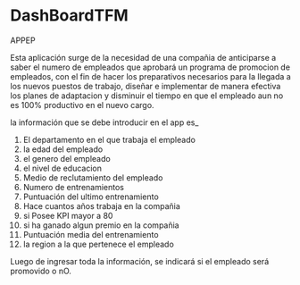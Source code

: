 # DashBoardTFM

APPEP 

Esta aplicación surge de la necesidad de una compañia de anticiparse a saber el numero de empleados que aprobará un programa de promocion de empleados, con el fin de hacer los preparativos necesarios para la llegada a los nuevos puestos de trabajo, diseñar e implementar de manera efectiva los planes de adaptacion y disminuir el tiempo en que el empleado aun no es 100% productivo en el nuevo cargo.

la información que se debe introducir en el app es_

1. El departamento en el que trabaja el empleado
2. la edad del empleado
3. el genero del empleado 
4. el nivel de educacion
5. Medio de reclutamiento del empleado
6. Numero de entrenamientos
7. Puntuación del ultimo entrenamiento
8. Hace cuantos años trabaja en la compañia
9. si Posee KPI mayor a 80
10. si ha ganado algun premio en la compañia
11. Puntuación media del entrenamiento
12. la region a la que pertenece el empleado

Luego de ingresar toda la información, se indicará si el empleado será promovido o nO.



